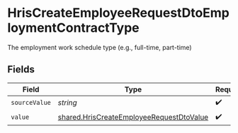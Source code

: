 # HrisCreateEmployeeRequestDtoEmploymentContractType

The employment work schedule type (e.g., full-time, part-time)


## Fields

| Field                                                                                                       | Type                                                                                                        | Required                                                                                                    | Description                                                                                                 |
| ----------------------------------------------------------------------------------------------------------- | ----------------------------------------------------------------------------------------------------------- | ----------------------------------------------------------------------------------------------------------- | ----------------------------------------------------------------------------------------------------------- |
| `sourceValue`                                                                                               | *string*                                                                                                    | :heavy_check_mark:                                                                                          | N/A                                                                                                         |
| `value`                                                                                                     | [shared.HrisCreateEmployeeRequestDtoValue](../../../sdk/models/shared/hriscreateemployeerequestdtovalue.md) | :heavy_check_mark:                                                                                          | N/A                                                                                                         |